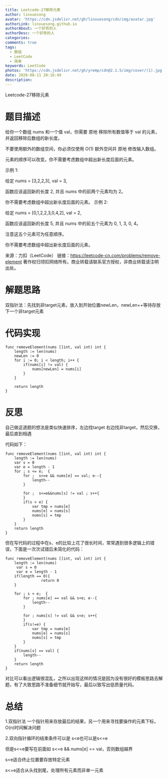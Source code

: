 ```yaml
---
title: Leetcode-27移除元素
author: linxuesong
avatar: 'https://cdn.jsdelivr.net/gh/linxuesong/cdn/img/avatar.jpg'
authorLink: linxuesong.github.io
authorAbout: 一个好奇的人
authorDesc: 一个好奇的人
categories:
comments: true
tags:
  - 数组
  - LeetCode
  - 简单
keywords: LeetCode
photos: 'https://cdn.jsdelivr.net/gh/yremp/cdn@2.1.5/img/cover/(1).jpg.webp'
date: 2020-08-11 20:16:49
description:
---
```

Leetcode-27移除元素

# 题目描述

给你一个数组 nums 和一个值 val，你需要 原地 移除所有数值等于 val 的元素，并返回移除后数组的新长度。

不要使用额外的数组空间，你必须仅使用 O(1) 额外空间并 原地 修改输入数组。

元素的顺序可以改变。你不需要考虑数组中超出新长度后面的元素。

 

示例 1:

给定 nums = [3,2,2,3], val = 3,

函数应该返回新的长度 2, 并且 nums 中的前两个元素均为 2。

你不需要考虑数组中超出新长度后面的元素。
示例 2:

给定 nums = [0,1,2,2,3,0,4,2], val = 2,

函数应该返回新的长度 5, 并且 nums 中的前五个元素为 0, 1, 3, 0, 4。

注意这五个元素可为任意顺序。

你不需要考虑数组中超出新长度后面的元素。

来源：力扣（LeetCode）
链接：https://leetcode-cn.com/problems/remove-element
著作权归领扣网络所有。商业转载请联系官方授权，非商业转载请注明出处。

# 解题思路

双指针法：先找到非target元素，放入到开始位置newLen，newLen++等待存放 下一个非target元素



# 代码实现

```
func removeElement(nums []int, val int) int {
    length := len(nums)
    newLen := 0
    for i := 0; i < length; i++ {
        if(nums[i] != val) {
            nums[newLen] = nums[i]
        }
    }

    return length
}
```







# 反思

自己做这道题的想法是类似快速排序，左边找target 右边找非target，然后交换，最后直到相遇

代码如下：

````
func removeElement(nums []int, val int) int {
    length := len(nums)
    var s = 0
    var e = length - 1 
    for ; s <= e;  {
        for ;  s<=e && nums[e] == val; e--{
            length--
        }
        
        for ;  s<=e&&nums[s] != val ; s++{
        }
        if(s < e) {
            var tmp = nums[e]
            nums[e] = nums[s]
            nums[s] = tmp
        }
    }
    return length
}
````

但在写代码的过程中在s、e的比较上花了很长时间，常常遇到很多逻辑上的错误，下面是一次次试错后未简化的代码：

````
func removeElement(nums []int, val int) int {
    length := len(nums)
     var s = 0
     var e = length - 1 
    if(length == 0){
                return 0
    }

    for ; s < e;  {
        for ; nums[e] == val && s<e; e--{
            length--
        }
        
        for ; nums[s] != val && s<e; s++{
        }
        if(s!=e) {
            var tmp = nums[e]
            nums[e] = nums[s]
            nums[s] = tmp
        }
    }
    if(nums[s] == val) {
        length--
    }
    return length
}
````

对比可以看出逻辑很混乱，之所以出现这样的情况是因为没有很好的模板思路去解题，有了大致思路不准备细节就开始写，最后以致写出低质量代码。

# 总结

1.双指针法 一个指针用来存放最后的结果，另一个用来寻找要操作的元素下标，O(n)时间解决问题

2.双向指针循环的结束条件可以是 s<e也可以是s<=e  

但是s<=e要写在前面如 s<=e && nums[e] == val，否则数组越界

s<e适合终止位置要存放特定元素

s<=e适合从头找到尾，处理所有元素而非单一元素
